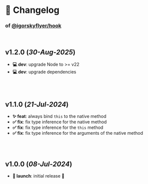 # 📒 Changelog

### of [@igorskyflyer/hook](https://github.com/igorskyflyer/npm-hook)

<br>

## v1.2.0 (*30-Aug-2025*)

- **💻 dev**: upgrade Node to >= v22
- **💻 dev**: upgrade dependencies

<br>
<br>

## v1.1.0 (*21-Jul-2024*)

- **✨ feat**: always bind `this` to the native method
- **✅ fix**: fix type inference for the native method
- **✅ fix**: fix type inference for the `this` method
- **✅ fix**: fix type inference for the arguments of the native method

<br>
<br>

## v1.0.0 (*08-Jul-2024*)

- **🚀 launch**: initial release 🎉

